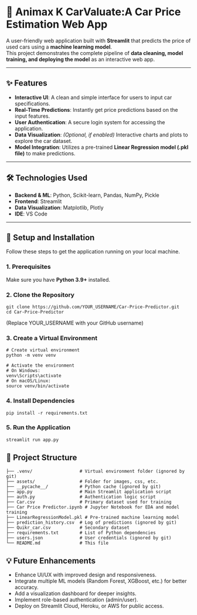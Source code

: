 # 🚗 Animax K CarValuate:A Car Price Estimation Web App

A user-friendly web application built with **Streamlit** that predicts the price of used cars using a **machine learning model**.  
This project demonstrates the complete pipeline of **data cleaning, model training, and deploying the model** as an interactive web app.

---

## ✨ Features
- **Interactive UI**: A clean and simple interface for users to input car specifications.  
- **Real-Time Predictions**: Instantly get price predictions based on the input features.  
- **User Authentication**: A secure login system for accessing the application.  
- **Data Visualization**: *(Optional, if enabled)* Interactive charts and plots to explore the car dataset.  
- **Model Integration**: Utilizes a pre-trained **Linear Regression model (.pkl file)** to make predictions.  

---

## 🛠️ Technologies Used
- **Backend & ML**: Python, Scikit-learn, Pandas, NumPy, Pickle  
- **Frontend**: Streamlit  
- **Data Visualization**: Matplotlib, Plotly  
- **IDE**: VS Code  

---

## 🚀 Setup and Installation

Follow these steps to get the application running on your local machine.  

### 1. Prerequisites  
Make sure you have **Python 3.9+** installed.  

### 2. Clone the Repository
```arduino
git clone https://github.com/YOUR_USERNAME/Car-Price-Predictor.git
cd Car-Price-Predictor
```
(Replace YOUR_USERNAME with your GitHub username)

### 3. Create a Virtual Environment
```arduino
# Create virtual environment
python -m venv venv

# Activate the environment
# On Windows:
venv\Scripts\activate
# On macOS/Linux:
source venv/bin/activate
```
### 4. Install Dependencies
```arduino
pip install -r requirements.txt
```

### 5. Run the Application
```arduino
streamlit run app.py
```

## 📂 Project Structure
```plaintext
├── .venv/                  # Virtual environment folder (ignored by git)
├── assets/                 # Folder for images, css, etc.
├── __pycache__/            # Python cache (ignored by git)
├── app.py                  # Main Streamlit application script
├── auth.py                 # Authentication logic script
├── Car.csv                 # Primary dataset used for training
├── Car Price Predictor.ipynb # Jupyter Notebook for EDA and model training
├── LinearRegressionModel.pkl # Pre-trained machine learning model
├── prediction_history.csv  # Log of predictions (ignored by git)
├── Quikr_car.csv           # Secondary dataset
├── requirements.txt        # List of Python dependencies
├── users.json              # User credentials (ignored by git)
└── README.md               # This file
```

## 💡 Future Enhancements

* Enhance UI/UX with improved design and responsiveness.
* Integrate multiple ML models (Random Forest, XGBoost, etc.) for better accuracy.
* Add a visualization dashboard for deeper insights.
* Implement role-based authentication (admin/user).
* Deploy on Streamlit Cloud, Heroku, or AWS for public access.